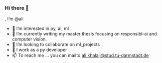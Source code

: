 ### Hi there 👋
, I’m @ali
- 👀 I’m interested in py, ai, ml
- 🌱 I’m currently writing my master thesis focusing on responsibl-ai and computer vision.
- 💞️ I’m looking to collaborate on ml_projects
- 💞️ I work as a py developer
- 📫 To reach me ...
you can mailto:ali.khalaji@stud.tu-darmstadt.de
